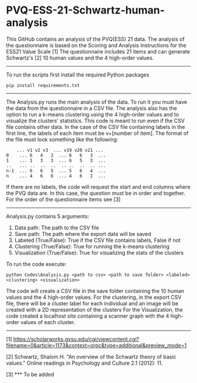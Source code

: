 # PVQ-ESS-21-Schwartz-human-analysis
 This GitHub contains an analysis of the PVQ(ESS) 21 data. The analysis of the questionnaire is based on the Scoring and Analysis Instructions for the ESS21 Value Scale [1]
The questionnaire includes 21 items and can generate Schwartz's [2] 10 human values and the 4 high-order values.

---
To run the scripts first install the required Python packages
```
pip install requirements.txt
```
---
 The Analysis.py runs the main analysis of the data. To run it you must have the data from the questionnaire in a CSV file. 
The analysis also has the option to run a k-means clustering using the 4 high-order values and to visualize the clusters' statistics.
This code is meant to run even if the CSV file contains other data. In the case of the CSV file containing labels in the first line, the labels of each item must be v+[number of item]. The format of the file must look something like the following:

 ```
     ... v1 v2 v3  ... v19 v20 v21 ...
0    ... 6   4   2  ... 6   6   3  ... 
1    ... 1   3   3  ... 6   5   3  ... 
..   ... ..  ..  ..  .. ..  ..  .. ... 
n-1  ... 6   6   5  ... 5   6   4  ...
n    ... 4   6   6  ... 4   6   1  ... 
```
If there are no labels, the code will request the start and end columns where the PVQ data are. In this case, the question must be in order and together. For the order of the questionnaire items see [3]

---
Analysis.py contains 5 arguments:
1. Data path: The path to the CSV file
2. Save path: The path where the export data will be saved
3. Labeled (True/False): True if the CSV file contains labels, False if not
4. Clustering (True/False): True for running the k-means clustering
5. Visualization (True/False): True for visualizing the stats of the clusters

To run the code execute:
```
python Codes\Analysis.py <path to csv> <path to save folder> <labeled> <clustering> <visualization>

```
 The code will create a CSV file in the save folder containing the 10 human values and the 4 high-order values.
For the clustering, in the export CSV file, there will be a cluster label for each individual and an image will be created with a 2D representation of the clusters
For the Visualization, the code created a localhost site containing a scanner graph with the 4 high-order values of each cluster.

---
[1] https://scholarworks.gvsu.edu/cgi/viewcontent.cgi?filename=0&article=1173&context=orpc&type=additional&preview_mode=1

[2] Schwartz, Shalom H. "An overview of the Schwartz theory of basic values." Online readings in Psychology and Culture 2.1 (2012): 11.

[3] *** To be added




